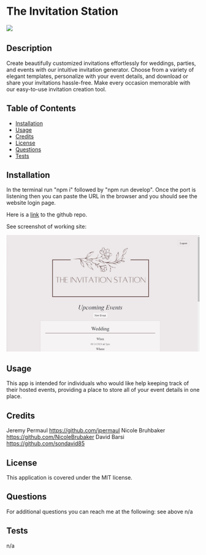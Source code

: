 # The Invitation Station 

  ![](https://img.shields.io/badge/MIT-license-yellow)
  
  ## Description
  
  Create beautifully customized invitations effortlessly for weddings, parties, and events with our intuitive invitation generator. Choose from a variety of elegant templates, personalize with your event details, and download or share your invitations hassle-free. Make every occasion memorable with our easy-to-use invitation creation tool.
  
  ## Table of Contents 
  
  
  
  - [Installation](#installation)
  - [Usage](#usage)
  - [Credits](#credits)
  - [License](#license)
  - [Questions](#questions)
  - [Tests](#tests)
  
  ## Installation
  
  In the terminal run "npm i" followed by "npm run develop". Once the port is listening then you can paste the URL in the browser and you should see the website login page.

  Here is a [link](https://github.com/sondavid85/TheInvitationStation) to the github repo.

  See screenshot of working site: 
  
  ![the invitation station login page](./assets/image.png)

  
  ## Usage
  
  This app is intended for individuals who would like help keeping track of their hosted events, providing a place to store all of your event details in one place.
  
  
  
  
  ## Credits
  
  Jeremy Permaul https://github.com/jpermaul 
  Nicole Bruhbaker https://github.com/NicoleBrubaker 
  David Barsi https://github.com/sondavid85
  
  ## License
  
  This application is covered under the MIT license.
  
  ## Questions

  For additional questions you can reach me at the following:
  see above
  n/a

  ## Tests

  n/a
  
  
  
  

